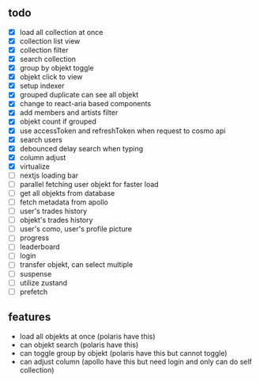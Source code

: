 ## todo

- [x] load all collection at once
- [x] collection list view
- [x] collection filter
- [x] search collection
- [x] group by objekt toggle
- [x] objekt click to view
- [x] setup indexer
- [x] grouped duplicate can see all objekt
- [x] change to react-aria based components
- [x] add members and artists filter
- [x] objekt count if grouped
- [x] use accessToken and refreshToken when request to cosmo api
- [x] search users
- [x] debounced delay search when typing
- [x] column adjust
- [x] virtualize
- [ ] nextjs loading bar
- [ ] parallel fetching user objekt for faster load
- [ ] get all objekts from database
- [ ] fetch metadata from apollo
- [ ] user's trades history
- [ ] objekt's trades history
- [ ] user's como, user's profile picture
- [ ] progress
- [ ] leaderboard
- [ ] login
- [ ] transfer objekt, can select multiple
- [ ] suspense
- [ ] utilize zustand
- [ ] prefetch

## features

- load all objekts at once (polaris have this)
- can objekt search (polaris have this)
- can toggle group by objekt (polaris have this but cannot toggle)
- can adjust column (apollo have this but need login and only can do self collection)
